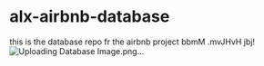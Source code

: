 # alx-airbnb-database
this is the database repo fr the airbnb project
bbmM .mvJHvH jbj!
![Uploading Database Image.png…]()

